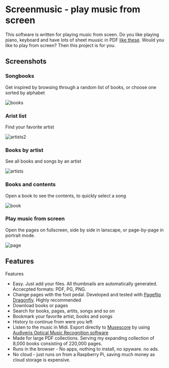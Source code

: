 # Screenmusic - play music from screen
This software is written for playing music from sceen. Do you like playing piano, keyboard and have lots of sheet muusic in PDF <a href="http://www.jososoft.dk/yamaha/sheets.htm">like these</a>.
Would you like to play from screen? Then this project is for you. 

## Screenshots
### Songbooks
Get inspired by browsing through a random list of books, or choose one sorted by alphabet

![books](https://github.com/jeltechnologies/sheetmusic/assets/153366704/52045a31-a538-4388-90f1-5fc3cbfe059d)

### Arist list
Find your favorite artist 

![artists2](https://github.com/jeltechnologies/sheetmusic/assets/153366704/a5d07d7b-c70e-42ae-a89d-8f005a941be0)

### Books by artist
See all books and songs by an artist

![artists](https://github.com/jeltechnologies/sheetmusic/assets/153366704/64fb381a-ef51-4d16-94ce-c048490cd188)

### Books and contents
Open a book to see the contents, to quickly select a song

![book](https://github.com/jeltechnologies/sheetmusic/assets/153366704/20f6593e-b49c-45a9-91fa-6c5eb5e20185)

### Play music from screen
Open the pages on fullscreen, side by side in lanscape, or page-by-page in portrait mode.

![page](https://github.com/jeltechnologies/sheetmusic/assets/153366704/fb7d28a7-4311-4dc1-953f-f93a26495441)

## Features
Features
- Easy. Just add your files. All thumbnails are automatically generated. Accecpted formats: PDF, PG, PNG.
- Change pages with the foot pedal. Developed and tested with <a href="https://www.pageflip.com/">Pageflip Dragonfly</a>. Highly recommended
- Download books or pages
- Search for books, pages, artits, songs and so on
- Bookmark your favorite artist, books and songs
- History to continue from were you left
- Listen to the music in Midi. Export directly to <a href="https://musescore.org">Musescore</a> by using <a href="https://github.com/Audiveris">Audiveris Optical Music Recognition software</a>
- Made for large PDF collections. Serving my expanding collection of 8,000 books consisting of 220,000 pages.
- Runs in the browser - No apps, nothing to install, no spyware. no ads.
- No cloud - just runs on from a Raspberry Pi, saving much money as cloud storage is expensive. 



